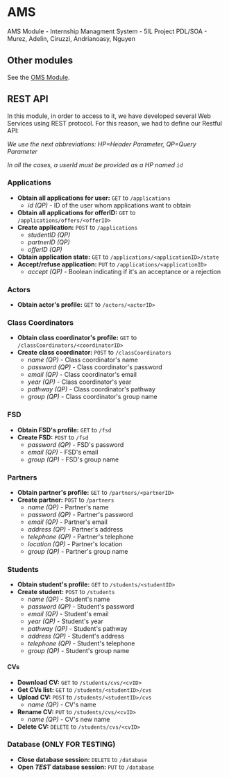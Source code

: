 # AMS
AMS Module - Internship Managment System - 5IL Project PDL/SOA - Murez, Adelin, Ciruzzi, Andrianoasy, Nguyen

## Other modules
See the [OMS Module](https://github.com/pierromumu/PartnerOffers).

## REST API
In this module, in order to access to it, we have developed several Web Services using REST protocol. For this reason, we had to define our Restful API:

_We use the next abbreviations: HP=Header Parameter, QP=Query Parameter_

_In all the cases, a userId must be provided as a HP named `id`_

### Applications
  - **Obtain all applications for user:** `GET` to `/applications`
    + _id (QP)_ - ID of the user whom applications want to obtain
  - **Obtain all applications for offerID:** `GET` to `/applications/offers/<offerID>`
  - **Create application:** `POST` to `/applications`
    + _studentID (QP)_
    + _partnerID (QP)_
    + _offerID (QP)_
  - **Obtain application state:** `GET` to `/applications/<applicationID>/state`
  - **Accept/refuse application:** `PUT` to `/applications/<applicationID>`
    + _accept (QP)_ - Boolean indicating if it's an acceptance or a rejection

### Actors
  - **Obtain actor's profile:** `GET` to `/actors/<actorID>`

### Class Coordinators
  - **Obtain class coordinator's profile:** `GET` to `/classCoordinators/<coordinatorID>`
  - **Create class coordinator:** `POST` to `/classCoordinators`
    + _name (QP)_ - Class coordinator's name
    + _password (QP)_ - Class coordinator's password
    + _email (QP)_ - Class coordinator's email
    + _year (QP)_ - Class coordinator's year
    + _pathway (QP)_ - Class coordinator's pathway
    + _group (QP)_ - Class coordinator's group name

### FSD
  - **Obtain FSD's profile:** `GET` to `/fsd`
  - **Create FSD:** `POST` to `/fsd`
    + _password (QP)_ - FSD's password
    + _email (QP)_ - FSD's email
    + _group (QP)_ - FSD's group name

### Partners
  - **Obtain partner's profile:** `GET` to `/partners/<partnerID>`
  - **Create partner:** `POST` to `/partners`
    + _name (QP)_ - Partner's name
    + _password (QP)_ - Partner's password
    + _email (QP)_ - Partner's email
    + _address (QP)_ - Partner's address
    + _telephone (QP)_ - Partner's telephone
    + _location (QP)_ - Partner's location
    + _group (QP)_ - Partner's group name

### Students
  - **Obtain student's profile:** `GET` to `/students/<studentID>`
  - **Create student:** `POST` to `/students`
    + _name (QP)_ - Student's name
    + _password (QP)_ - Student's password
    + _email (QP)_ - Student's email
    + _year (QP)_ - Student's year
    + _pathway (QP)_ - Student's pathway
    + _address (QP)_ - Student's address
    + _telephone (QP)_ - Student's telephone
    + _group (QP)_ - Student's group name

#### CVs
  - **Download CV:** `GET` to `/students/cvs/<cvID>`
  - **Get CVs list:** `GET` to `/students/<studentID>/cvs`
  - **Upload CV:** `POST` to `/students/<studentID>/cvs`
	+ _name (QP)_ - CV's name
  - **Rename CV:** `PUT` to `/students/cvs/<cvID>`
    + _name (QP)_ - CV's new name
  - **Delete CV:** `DELETE` to `/students/cvs/<cvID>`

### Database (ONLY FOR TESTING)
  - **Close database session:** `DELETE` to `/database`
  - **Open _TEST_ database session:** `PUT` to `/database`
